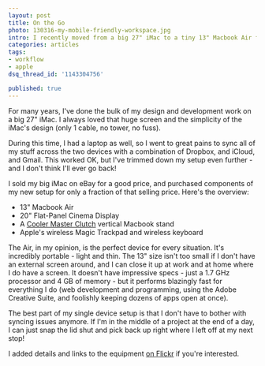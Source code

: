 ```yaml
---
layout: post
title: On the Go
photo: 130316-my-mobile-friendly-workspace.jpg
intro: I recently moved from a big 27" iMac to a tiny 13" Macbook Air for all of my design and development. It's a mobile, speedy, and painless setup.
categories: articles
tags:
- workflow
- apple
dsq_thread_id: '1143304756'

published: true
---
```


For many years, I've done the bulk of my design and development work on a big 27" iMac. I always loved that huge screen and the simplicity of the iMac's design (only 1 cable, no tower, no fuss).

During this time, I had a laptop as well, so I went to great pains to sync all of my stuff across the two devices with a combination of Dropbox, and iCloud, and Gmail. This worked OK, but I've trimmed down my setup even further - and I don't think I'll ever go back!

I sold my big iMac on eBay for a good price, and purchased components of my new setup for only a fraction of that selling price. Here's the overview:

* 13" Macbook Air
* 20" Flat-Panel Cinema Display
* A <a href="http://www.amazon.com/Cooler-Master-Clutch-Ultrabook-R9-NBS-CLHS-GP/dp/B00A4BL6FS">Cooler Master Clutch</a> vertical Macbook stand
* Apple's wireless Magic Trackpad and wireless keyboard

The Air, in my opinion, is the perfect device for every situation. It's incredibly portable - light and thin. The 13" size isn't too small if I don't have an external screen around, and I can close it up at work and at home where I do have a screen. It doesn't have impressive specs - just a 1.7 GHz processor and 4 GB of memory - but it performs blazingly fast for everything I do (web development and programming, using the Adobe Creative Suite, and foolishly keeping dozens of apps open at once).

The best part of my single device setup is that I don't have to bother with syncing issues anymore. If I'm in the middle of a project at the end of a day, I can just snap the lid shut and pick back up right where I left off at my next stop!

I added details and links to the equipment <a href="http://www.flickr.com/photos/neilrenicker/8562850179/">on Flickr</a> if you're interested.
